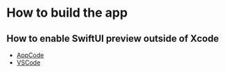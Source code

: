 # How to build the app

## How to enable SwiftUI preview outside of Xcode

- [AppCode](https://www.jetbrains.com/help/objc/create-a-swiftui-application.html#interactive_preview)
- [VSCode](https://github.com/markst/hotreloading-vscode-ios)